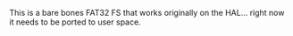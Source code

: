This is a bare bones FAT32 FS that works originally on the HAL... right now it needs to be ported to user space. 
